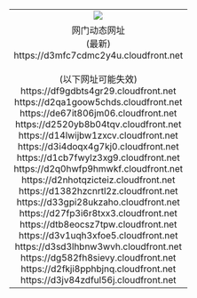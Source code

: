 ﻿<table>
  <tr></tr>
  <tr><td colspan=2 align=center><img src="https://d3mfc7cdmc2y4u.cloudfront.net/Up/oGate.jpg" /></td></tr>
  <tr><td colspan=2 align=center>网门动态网址<br/>(最新)
<br>https://d3mfc7cdmc2y4u.cloudfront.net
<br/><br/>(以下网址可能失效)
<br>https://df9gdbts4gr29.cloudfront.net
<br>https://d2qa1goow5chds.cloudfront.net
<br>https://de67it806jm06.cloudfront.net
<br>https://d2520yb8b04tqv.cloudfront.net
<br>https://d14lwijbw1zxcv.cloudfront.net
<br>https://d3i4doqx4g7kj0.cloudfront.net
<br>https://d1cb7fwylz3xg9.cloudfront.net
<br>https://d2q0hwfp9hmwkf.cloudfront.net
<br>https://d2nhotqzicteiz.cloudfront.net
<br>https://d1382hzcnrtl2z.cloudfront.net
<br>https://d33gpi28ukzaho.cloudfront.net
<br>https://d27fp3i6r8txx3.cloudfront.net
<br>https://dtb8eocsz7tpw.cloudfront.net
<br>https://d3v1uqh3xfoe5.cloudfront.net
<br>https://d3sd3lhbnw3wvh.cloudfront.net
<br>https://dg582fh8sievy.cloudfront.net
<br>https://d2fkji8pphbjnq.cloudfront.net
<br>https://d3jv84zdful56j.cloudfront.net
    </td>
  </tr>
</table>
